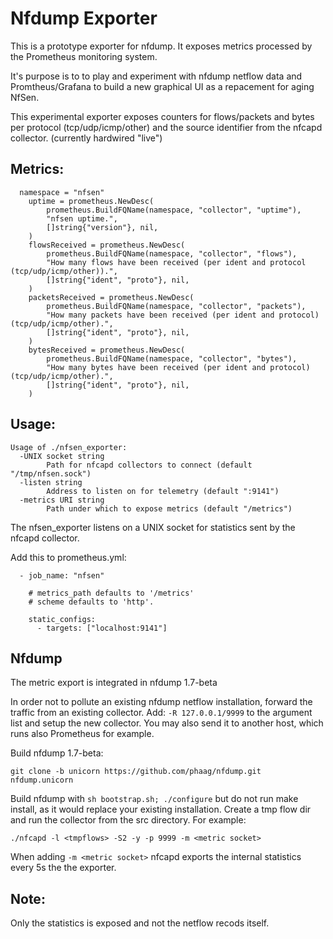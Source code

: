 # Nfdump Exporter

This is a prototype exporter for nfdump. It exposes metrics processed by the Prometheus monitoring system.

It's purpose is to to play and experiment with nfdump netflow data and Promtheus/Grafana to build a new graphical UI as a repacement for aging NfSen.

This experimental exporter exposes counters for flows/packets and bytes per protocol (tcp/udp/icmp/other) and the source identifier from the nfcapd collector. (currently hardwired "live")

## Metrics:

```
  namespace = "nfsen"
	uptime = prometheus.NewDesc(
		prometheus.BuildFQName(namespace, "collector", "uptime"),
		"nfsen uptime.",
		[]string{"version"}, nil,
	)
	flowsReceived = prometheus.NewDesc(
		prometheus.BuildFQName(namespace, "collector", "flows"),
		"How many flows have been received (per ident and protocol (tcp/udp/icmp/other)).",
		[]string{"ident", "proto"}, nil,
	)
	packetsReceived = prometheus.NewDesc(
		prometheus.BuildFQName(namespace, "collector", "packets"),
		"How many packets have been received (per ident and protocol) (tcp/udp/icmp/other).",
		[]string{"ident", "proto"}, nil,
	)
	bytesReceived = prometheus.NewDesc(
		prometheus.BuildFQName(namespace, "collector", "bytes"),
		"How many bytes have been received (per ident and protocol) (tcp/udp/icmp/other).",
		[]string{"ident", "proto"}, nil,
	)
```



## Usage:

```
Usage of ./nfsen_exporter:
  -UNIX socket string
    	Path for nfcapd collectors to connect (default "/tmp/nfsen.sock")
  -listen string
    	Address to listen on for telemetry (default ":9141")
  -metrics URI string
    	Path under which to expose metrics (default "/metrics")

```

The nfsen_exporter listens on a UNIX socket for statistics sent by the nfcapd collector. 

Add this to prometheus.yml:

```
  - job_name: "nfsen"

    # metrics_path defaults to '/metrics'
    # scheme defaults to 'http'.

    static_configs:
      - targets: ["localhost:9141"]
```



## Nfdump

The metric export is integrated in nfdump 1.7-beta

In order not to pollute an existing nfdump netflow installation, forward the traffic from an existing collector. Add: `-R 127.0.0.1/9999` to the argument list and setup the new collector. You may also send it to another host, which runs also Prometheus for example. 

Build nfdump 1.7-beta:

`git clone -b unicorn https://github.com/phaag/nfdump.git nfdump.unicorn` 

Build nfdump with `sh bootstrap.sh; ./configure` but do not run make install, as it would replace your existing installation. Create a tmp flow dir and run the collector from the src directory. For example:

`./nfcapd -l <tmpflows> -S2 -y -p 9999 -m <metric socket>`  

When adding `-m <metric socket>` nfcapd exports the internal statistics every 5s the the exporter. 



## Note:

Only the statistics is exposed and not the netflow recods itself.
